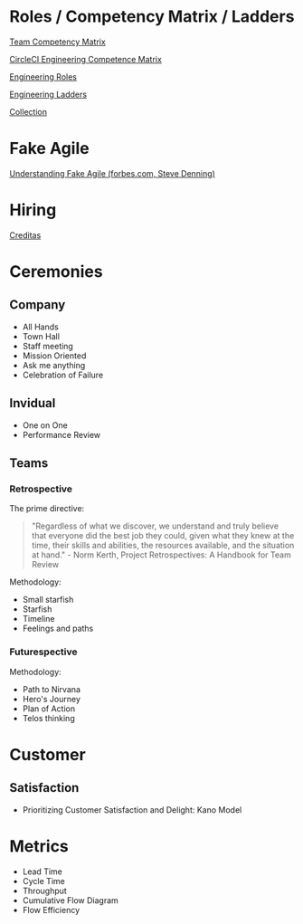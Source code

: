 # Roles / Competency Matrix / Ladders

[Team Competency Matrix](https://management30.com/practice/competency-matrix/)

[CircleCI Engineering Competence Matrix](https://docs.google.com/spreadsheets/d/131XZCEb8LoXqy79WWrhCX4sBnGhCM1nAIz4feFZJsEo/edit#gid=0)

[Engineering Roles](https://github.com/meetup/engineering-roles)

[Engineering Ladders](https://github.com/bmoeskau/engineering-ladders)

[Collection](https://www.progression.fyi/)

# Fake Agile

[Understanding Fake Agile (forbes.com, Steve Denning)](https://www.forbes.com/sites/stevedenning/2019/05/23/understanding-fake-agile/amp/)

# Hiring

[Creditas](https://www.lovemondays.com.br/blog-canal-do-rh/creditas-processo-seletivo-sem-vies/)

# Ceremonies

## Company

- All Hands
- Town Hall
- Staff meeting
- Mission Oriented
- Ask me anything
- Celebration of Failure

## Invidual

- One on One
- Performance Review

## Teams

### Retrospective

The prime directive: 
> "Regardless of what we discover, we understand and truly believe that everyone did the best job they could, given what they knew at the time, their skills and abilities, the resources available, and the situation at hand." - Norm Kerth, Project Retrospectives: A Handbook for Team Review

Methodology:
- Small starfish
- Starfish
- Timeline
- Feelings and paths

### Futurespective

Methodology:
- Path to Nirvana
- Hero's Journey
- Plan of Action
- Telos thinking

# Customer

## Satisfaction

- Prioritizing Customer Satisfaction and Delight: Kano Model

# Metrics

- Lead Time
- Cycle Time
- Throughput
- Cumulative Flow Diagram
- Flow Efficiency
